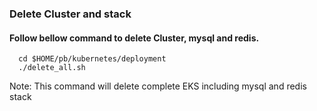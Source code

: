 ### Delete Cluster and stack

#### Follow bellow command to delete Cluster, mysql and redis.
      cd $HOME/pb/kubernetes/deployment
      ./delete_all.sh

Note: This command will delete complete EKS including mysql and redis stack
 

